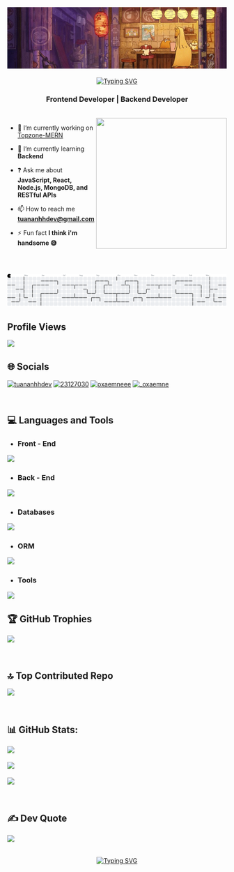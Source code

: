 <div align="center">
  <img src="./banner-profile.png" width="1920px"  />
</div>
<br/>

<div align="center">
<a href="https://git.io/typing-svg"><img src="https://readme-typing-svg.herokuapp.com?font=Fira+Code&size=24&pause=1000&center=true&vCenter=true&width=435&lines=Hi+everyone%2C+I'm+Tuan+Anh+%F0%9F%91%8B" alt="Typing SVG" /></a>
<h3>Frontend Developer | Backend Developer</h3>
</div>

<br/>

<img align="right" width="300" height="300" src="https://media4.giphy.com/media/v1.Y2lkPTc5MGI3NjExcHkwa2dpZjFlZ2tyaGhsZWVwN3pid204Z2cwNTl2eTQ2eHkwdzhidyZlcD12MV9pbnRlcm5hbF9naWZfYnlfaWQmY3Q9Zw/78XCFBGOlS6keY1Bil/giphy.gif"  />

<div align="left">
  
- 💼 I’m currently working on <a style="" href="https://github.com/tuananhhdev/Topzone-MERN">Topzone-MERN</a>

- 🌱 I’m currently learning **Backend**

- ❓ Ask me about **JavaScript, React, Node.js, MongoDB, and RESTful APIs**

- 📫 How to reach me **tuananhhdev@gmail.com**

- ⚡ Fun fact **I think i'm handsome 😅**
</div>

###

<div align="left">
<!--   <img src="https://img.shields.io/static/v1?message=Youtube&logo=youtube&label=&color=FF0000&logoColor=white&labelColor=&style=for-the-badge" height="35" alt="youtube logo"  />
  <img src="https://img.shields.io/static/v1?message=Instagram&logo=instagram&label=&color=E4405F&logoColor=white&labelColor=&style=for-the-badge" height="35" alt="instagram logo"  />
  <img src="https://img.shields.io/static/v1?message=Twitch&logo=twitch&label=&color=9146FF&logoColor=white&labelColor=&style=for-the-badge" height="35" alt="twitch logo"  />
  <img src="https://img.shields.io/static/v1?message=Discord&logo=discord&label=&color=7289DA&logoColor=white&labelColor=&style=for-the-badge" height="35" alt="discord logo"  />
  <img src="https://img.shields.io/static/v1?message=Gmail&logo=gmail&label=&color=D14836&logoColor=white&labelColor=&style=for-the-badge" height="35" alt="gmail logo"  />
  <img src="https://img.shields.io/static/v1?message=LinkedIn&logo=linkedin&label=&color=0077B5&logoColor=white&labelColor=&style=for-the-badge" height="35" alt="linkedin logo"  /> -->
</div>

###

<br clear="both">



###

<picture>
  <source media="(prefers-color-scheme: dark)" srcset="https://raw.githubusercontent.com/tuananhhdev/tuananhhdev/output/pacman-contribution-graph-dark.svg">
  <source media="(prefers-color-scheme: light)" srcset="https://raw.githubusercontent.com/tuananhhdev/tuananhhdev/output/pacman-contribution-graph.svg">
  <img alt="pacman contribution graph" src="https://raw.githubusercontent.com/tuananhhdev/tuananhhdev/output/pacman-contribution-graph.svg">
</picture>

<br/>

## Profile Views
<a href="https://github.com/vulebaolong"> <img src="https://komarev.com/ghpvc/?username=vulebaolong&style=for-the-badge&color=brightgreen" /> </a>

## 🌐 Socials 
<p align="left">
<a href="https://linkedin.com/in/tuananhhdev" target="blank"><img align="center" src="https://raw.githubusercontent.com/rahuldkjain/github-profile-readme-generator/master/src/images/icons/Social/linked-in-alt.svg" alt="tuananhhdev" height="30" width="40" /></a>
<a href="https://stackoverflow.com/users/23127030" target="blank"><img align="center" src="https://raw.githubusercontent.com/rahuldkjain/github-profile-readme-generator/master/src/images/icons/Social/stack-overflow.svg" alt="23127030" height="30" width="40" /></a>
<a href="https://fb.com/oxaemneee" target="blank"><img align="center" src="https://raw.githubusercontent.com/rahuldkjain/github-profile-readme-generator/master/src/images/icons/Social/facebook.svg" alt="oxaemneee" height="30" width="40" /></a>
<a href="https://instagram.com/_oxaemne" target="blank"><img align="center" src="https://raw.githubusercontent.com/rahuldkjain/github-profile-readme-generator/master/src/images/icons/Social/instagram.svg" alt="_oxaemne" height="30" width="40" /></a>
</p>

<br/>


## 💻 Languages and Tools 
- ### Front - End
<img src="https://skillicons.dev/icons?i=html,css,tailwindcss,bootstrap,sass,js,react,nextjs"/>

- ### Back - End
<img src="https://skillicons.dev/icons?i=nodejs,nestjs,express,docker" />

- ### Databases
<img src="https://skillicons.dev/icons?i=mongodb,mysql" />

- ### ORM
<img src="https://skillicons.dev/icons?i=sequelize,prisma" />

- ### Tools
<img src="https://skillicons.dev/icons?i=postman,figma,github,git,photoshop,illustrator" />

<br/>

## 🏆 GitHub Trophies
![](https://github-profile-trophy.vercel.app/?username=tuananhhdev&theme=dracula&no-frame=false&no-bg=true&margin-w=4)
          
<br/>

## 🔝 Top Contributed Repo
![](https://github-contributor-stats.vercel.app/api?username=tuananhhdev&limit=5&theme=dark&combine_all_yearly_contributions=true)

<br/>

## 📊 GitHub Stats:
![](https://github-readme-stats.vercel.app/api?username=tuananhhdev&theme=dracula&hide_border=true&include_all_commits=false&count_private=false)<br/><br/>
![](https://nirzak-streak-stats.vercel.app/?user=tuananhhdev&theme=dracula&hide_border=true)<br/><br/>
![](https://github-readme-stats.vercel.app/api/top-langs/?username=tuananhhdev&theme=dracula&hide_border=true&include_all_commits=false&count_private=false&layout=compact)

<br/>

## ✍️ Dev Quote
![](https://quotes-github-readme.vercel.app/api?type=horizontal&theme=tokyonight)

<br/>

<div align="center">
<a href="https://git.io/typing-svg"><img src="https://readme-typing-svg.herokuapp.com?font=Fira+Code&size=17&pause=1000&color=F73384&center=true&vCenter=true&width=435&lines=+Thank+you+for+visiting+my+GitHub+profile+%F0%9F%91%8B" alt="Typing SVG" /></a>
</div>
